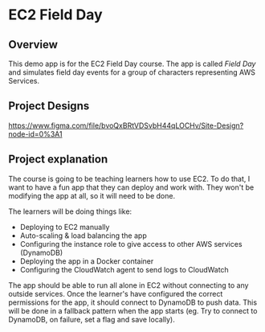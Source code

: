 # EC2 Field Day

## Overview
This demo app is for the EC2 Field Day course. The app is called _Field Day_ and simulates field day events for a group of characters representing AWS Services.

## Project Designs

https://www.figma.com/file/bvoQxBRtVDSvbH44qLOCHv/Site-Design?node-id=0%3A1

## Project explanation
The course is going to be teaching learners how to use EC2. To do that, I want to have a fun app that they can deploy and work with. They won't be modifying the app at all, so it will need to be done.

The learners will be doing things like:
- Deploying to EC2 manually
- Auto-scaling & load balancing the app
- Configuring the instance role to give access to other AWS services (DynamoDB)
- Deploying the app in a Docker container
- Configuring the CloudWatch agent to send logs to CloudWatch

The app should be able to run all alone in EC2 without connecting to any outside services. Once the learner's have configured the correct permissions for the app, it should connect to DynamoDB to push data. This will be done in a fallback pattern when the app starts (eg. Try to connect to DynamoDB, on failure, set a flag and save locally).
